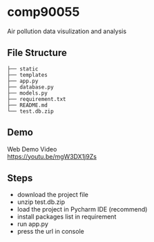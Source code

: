 # comp90055 
Air pollution data visulization and analysis

## File Structure

```
├── static 
├── templates      
├── app.py          
├── database.py     
├── models.py       
├── requirement.txt
├── README.md
└── test.db.zip       
```
## Demo
Web Demo Video  
https://youtu.be/mgW3DX1j9Zs  

## Steps
- download the project file
- unzip test.db.zip
- load the project in Pycharm IDE (recommend)
- install packages list in requirement
- run app.py
- press the url in console
